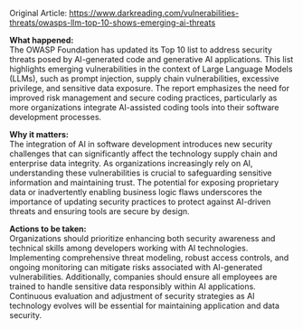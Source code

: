 Original Article: https://www.darkreading.com/vulnerabilities-threats/owasps-llm-top-10-shows-emerging-ai-threats

**What happened:**  
The OWASP Foundation has updated its Top 10 list to address security threats posed by AI-generated code and generative AI applications. This list highlights emerging vulnerabilities in the context of Large Language Models (LLMs), such as prompt injection, supply chain vulnerabilities, excessive privilege, and sensitive data exposure. The report emphasizes the need for improved risk management and secure coding practices, particularly as more organizations integrate AI-assisted coding tools into their software development processes.

**Why it matters:**  
The integration of AI in software development introduces new security challenges that can significantly affect the technology supply chain and enterprise data integrity. As organizations increasingly rely on AI, understanding these vulnerabilities is crucial to safeguarding sensitive information and maintaining trust. The potential for exposing proprietary data or inadvertently enabling business logic flaws underscores the importance of updating security practices to protect against AI-driven threats and ensuring tools are secure by design.

**Actions to be taken:**  
Organizations should prioritize enhancing both security awareness and technical skills among developers working with AI technologies. Implementing comprehensive threat modeling, robust access controls, and ongoing monitoring can mitigate risks associated with AI-generated vulnerabilities. Additionally, companies should ensure all employees are trained to handle sensitive data responsibly within AI applications. Continuous evaluation and adjustment of security strategies as AI technology evolves will be essential for maintaining application and data security.
